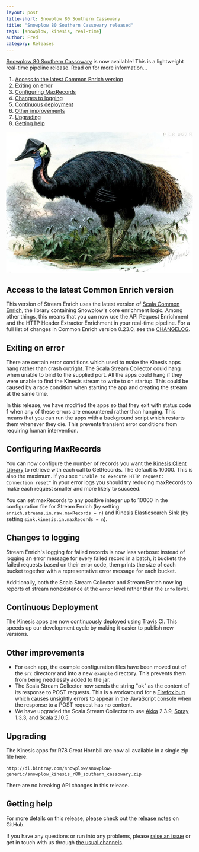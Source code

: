 ```yaml
---
layout: post
title-short: Snowplow 80 Southern Cassowary
title: "Snowplow 80 Southern Cassowary released"
tags: [snowplow, kinesis, real-time]
author: Fred
category: Releases
---
```


[Snowplow 80 Southern Cassowary][snowplow-release] is now available! This is a lightweight real-time pipeline release. Read on for more information...

1. [Access to the latest Common Enrich version](/blog/2016/xx/xx/snowplow-r80-southern-cassowary-released#commonEnrich)
2. [Exiting on error](/blog/2016/xx/xx/snowplow-r80-southern-cassowary-released#terminate)
3. [Configuring MaxRecords](/blog/2016/xx/xx/snowplow-r80-southern-cassowary-released#maxrecords)
4. [Changes to logging](/blog/2016/xx/xx/snowplow-r80-southern-cassowary-released#logging)
5. [Continuous deployment](/blog/2016/xx/xx/snowplow-r80-southern-cassowary-released#cicd)
5. [Other improvements](/blog/2016/xx/xx/snowplow-r80-southern-cassowary-released#other)
6. [Upgrading](/blog/2016/xx/xx/snowplow-r80-southern-cassowary-released#upgrading)
7. [Getting help](/blog/2016/xx/xx/snowplow-r80-southern-cassowary-released#help)

![southern-cassowary][southern-cassowary]

<!--more-->

<h2 id="commonEnrich">Access to the latest Common Enrich version</h2>

This version of Stream Enrich uses the latest version of [Scala Common Enrich][sce], the library containing Snowplow's core enrichment logic. Among other things, this means that you can now use the API Request Enrichment and the HTTP Header Extractor Enrichment in your real-time pipeline. For a full list of changes in Common Enrich version 0.23.0, see the [CHANGELOG][changelog].

<h2 id="terminate">Exiting on error</h2>

There are certain error conditions which used to make the Kinesis apps hang rather than crash outright. The Scala Stream Collector could hang when unable to bind to the supplied port. All the apps could hang if they were unable to find the Kinesis stream to write to on startup. This could be caused by a race condition when starting the app and creating the stream at the same time.

In this release, we have modified the apps so that they exit with status code 1 when any of these errors are encountered rather than hanging. This means that you can run the apps with a background script which restarts them whenever they die. This prevents transient error conditions from requiring human intervention.

<h2 id="maxrecords">Configuring MaxRecords</h2>

You can now configure the number of records you want the [Kinesis Client Library][kcl] to retrieve with each call to GetRecords. The default is 10000. This is also the maximum. If you see `"Unable to execute HTTP request: Connection reset"` in your error logs you should try reducing maxRecords to make each request smaller and more likely to succeed.

You can set maxRecords to any positive integer up to 10000 in the configuration file for Stream Enrich (by setting `enrich.streams.in.raw.maxRecords = n`) and Kinesis Elasticsearch Sink (by setting `sink.kinesis.in.maxRecords = n`).

<h2 id="logging">Changes to logging</h2>

Stream Enrich's logging for failed records is now less verbose: instead of logging an error message for every failed record in a batch, it buckets the failed requests based on their error code, then prints the size of each bucket together with a representative error message for each bucket.

Additionally, both the Scala Stream Collector and Stream Enrich now log reports of stream nonexistence at the `error` level rather than the `info` level.

<h2 id="cicd">Continuous Deployment</h2>

The Kinesis apps are now continuously deployed using [Travis CI][travis]. This speeds up our development cycle by making it easier to publish new versions.

<h2 id="other">Other improvements</h2>

* For each app, the example configuration files have been moved out of the `src` directory and into a new `example` directory. This prevents them from being needlessly added to the jar.
* The Scala Stream Collector now sends the string "ok" as the content of its response to POST requests. This is a workaround for a [Firefox bug][firefox-bug] which causes unsightly errors to appear in the JavaScript console when the response to a POST request has no content.
* We have upgraded the Scala Stream Collector to use [Akka][akka] 2.3.9, [Spray][spray] 1.3.3, and Scala 2.10.5.

<h2 id="upgrading">Upgrading</h2>

The Kinesis apps for R78 Great Hornbill are now all available in a single zip file here:

    http://dl.bintray.com/snowplow/snowplow-generic/snowplow_kinesis_r80_southern_cassowary.zip

There are no breaking API changes in this release.

<h2 id="help">Getting help</h2>

For more details on this release, please check out the [release notes][snowplow-release] on GitHub.

If you have any questions or run into any problems, please [raise an issue][issues] or get in touch with us through [the usual channels][talk-to-us].

[travis]: https://travis-ci.com/
[snowplow-release]: https://github.com/snowplow/snowplow/releases/r80-southern-cassowary
[southern-cassowary]: /assets/img/blog/2016/05/southern-cassowary.jpg
[firefox-bug]: https://bugzilla.mozilla.org/show_bug.cgi?id=884693
[sce]: https://github.com/snowplow/snowplow/tree/master/3-enrich/scala-common-enrich
[changelog]: https://github.com/snowplow/snowplow/tree/master/CHANGELOG
[akka]: http://akka.io/
[spray]: http://spray.io/
[kcl]: https://github.com/awslabs/amazon-kinesis-client
[issues]: https://github.com/snowplow/snowplow/issues
[talk-to-us]: https://github.com/snowplow/snowplow/wiki/Talk-to-us
